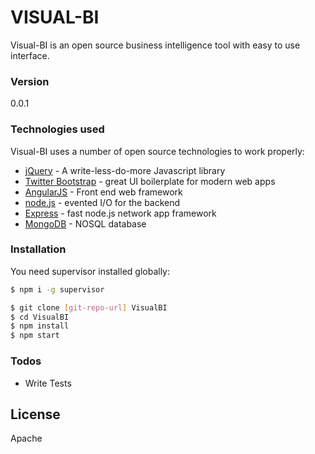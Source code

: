 # VISUAL-BI

Visual-BI is an open source business intelligence tool with easy to use interface.

### Version
0.0.1

### Technologies used

Visual-BI uses a number of open source technologies to work properly:

* [jQuery] - A write-less-do-more Javascript library
* [Twitter Bootstrap] - great UI boilerplate for modern web apps
* [AngularJS] - Front end web framework
* [node.js] - evented I/O for the backend
* [Express] - fast node.js network app framework
* [MongoDB] - NOSQL database

### Installation

You need supervisor installed globally:

```sh
$ npm i -g supervisor
```

```sh
$ git clone [git-repo-url] VisualBI
$ cd VisualBI
$ npm install
$ npm start
```

### Todos

 - Write Tests

License
----

Apache

   [node.js]: <http://nodejs.org>
   [Twitter Bootstrap]: <http://twitter.github.com/bootstrap/>
   [keymaster.js]: <https://github.com/madrobby/keymaster>
   [jQuery]: <http://jquery.com>
   [@tjholowaychuk]: <http://twitter.com/tjholowaychuk>
   [express]: <http://expressjs.com>
   [AngularJS]: <http://angularjs.org>
   [Gulp]: <http://gulpjs.com>
   [MongoDB]: <https://www.mongodb.org/>
